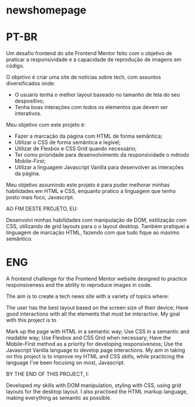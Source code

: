 # newshomepage

# PT-BR

Um desafio frontend do site Frontend Mentor feito com o objetivo de praticar a responsividade e a capacidade de reprodução de imagens em código.

O objetivo é criar uma site de notícias sobre tech, com assuntos diversificados onde:

- O usuário tenha o melhor layout baseado no tamanho de tela do seu despositivo;
- Tenha boas interações com todos os elementos que devem ser interativos.

Meu objetivo com este projeto é:

- Fazer a marcação da página com HTML de forma semântica;
- Utilizar o CSS de forma semântica e legível;
- Utilizar de Flexbox e CSS Grid quando necessário;
- Ter como prioridade para desenvolvimento da responsividade o método Mobile-First;
- Utilizar a linguagem Javascript Vanilla para desenvolver as interações da página.

Meu objetivo assumindo este projeto é para poder melhorar minhas habilidades em HTML e CSS, enquanto pratico a linguagem que tenho posto mais foco, Javascript.

AO FIM DESTE PROJETO, EU:

Desenvolvi minhas habilidades com manipulação de DOM, estilização com CSS, utilizando de grid layouts para o o layout desktop. Também pratiquei a linguagem de marcação HTML, fazendo com que tudo fique ao máximo semântico.

# ENG

A frontend challenge for the Frontend Mentor website designed to practice responsiveness and the ability to reproduce images in code.

The aim is to create a tech news site with a variety of topics where:

The user has the best layout based on the screen size of their device;
Have good interactions with all the elements that must be interactive.
My goal with this project is to

Mark up the page with HTML in a semantic way;
Use CSS in a semantic and readable way;
Use Flexbox and CSS Grid when necessary;
Have the Mobile-First method as a priority for developing responsiveness;
Use the Javascript Vanilla language to develop page interactions.
My aim in taking on this project is to improve my HTML and CSS skills, while practicing the language I've been focusing on most, Javascript.

BY THE END OF THIS PROJECT, I:

Developed my skills with DOM manipulation, styling with CSS, using grid layouts for the desktop layout. I also practised the HTML markup language, making everything as semantic as possible.

